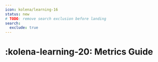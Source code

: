 ```yaml
---
icon: kolena/learning-16
status: new
# TODO: remove search exclusion before landing
search:
  exclude: true
---
```


# :kolena-learning-20: Metrics Guide
